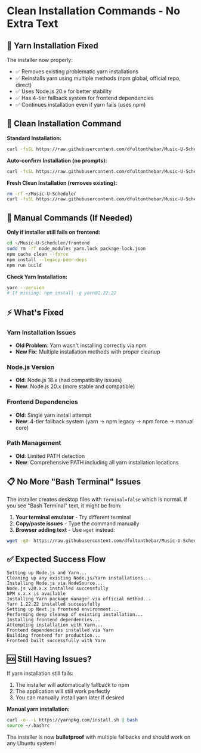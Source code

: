 
# Clean Installation Commands - No Extra Text

## 🎯 **Yarn Installation Fixed**

The installer now properly:
- ✅ Removes existing problematic yarn installations  
- ✅ Reinstalls yarn using multiple methods (npm global, official repo, direct)
- ✅ Uses Node.js 20.x for better stability
- ✅ Has 4-tier fallback system for frontend dependencies
- ✅ Continues installation even if yarn fails (uses npm)

## 🚀 **Clean Installation Command**

**Standard Installation:**
```bash
curl -fsSL https://raw.githubusercontent.com/dfultonthebar/Music-U-Scheduler/main/install.sh | bash
```

**Auto-confirm Installation (no prompts):**
```bash
curl -fsSL https://raw.githubusercontent.com/dfultonthebar/Music-U-Scheduler/main/install.sh | bash -s -- -y
```

**Fresh Clean Installation (removes existing):**
```bash
rm -rf ~/Music-U-Scheduler
curl -fsSL https://raw.githubusercontent.com/dfultonthebar/Music-U-Scheduler/main/install.sh | bash
```

## 🔧 **Manual Commands (If Needed)**

**Only if installer still fails on frontend:**
```bash
cd ~/Music-U-Scheduler/frontend
sudo rm -rf node_modules yarn.lock package-lock.json
npm cache clean --force
npm install --legacy-peer-deps
npm run build
```

**Check Yarn Installation:**
```bash
yarn --version
# If missing: npm install -g yarn@1.22.22
```

## ⚡ **What's Fixed**

### Yarn Installation Issues
- **Old Problem**: Yarn wasn't installing correctly via npm
- **New Fix**: Multiple installation methods with proper cleanup

### Node.js Version  
- **Old**: Node.js 18.x (had compatibility issues)
- **New**: Node.js 20.x (more stable and compatible)

### Frontend Dependencies
- **Old**: Single yarn install attempt
- **New**: 4-tier fallback system (yarn → npm legacy → npm force → manual core)

### Path Management
- **Old**: Limited PATH detection
- **New**: Comprehensive PATH including all yarn installation locations

## 📋 **No More "Bash Terminal" Issues**

The installer creates desktop files with `Terminal=false` which is normal. If you see "Bash Terminal" text, it might be from:

1. **Your terminal emulator** - Try different terminal
2. **Copy/paste issues** - Type the command manually
3. **Browser adding text** - Use `wget` instead:

```bash
wget -qO- https://raw.githubusercontent.com/dfultonthebar/Music-U-Scheduler/main/install.sh | bash
```

## ✅ **Expected Success Flow**

```
Setting up Node.js and Yarn...
Cleaning up any existing Node.js/Yarn installations...
Installing Node.js via NodeSource...
Node.js v20.x.x installed successfully
NPM x.x.x is available  
Installing Yarn package manager via official method...
Yarn 1.22.22 installed successfully
Setting up Next.js frontend environment...
Performing deep cleanup of existing installation...
Installing frontend dependencies...
Attempting installation with Yarn...
Frontend dependencies installed via Yarn
Building frontend for production...
Frontend built successfully with Yarn
```

## 🆘 **Still Having Issues?**

If yarn installation still fails:
1. The installer will automatically fallback to npm
2. The application will still work perfectly  
3. You can manually install yarn later if desired

**Manual yarn installation:**
```bash
curl -o- -L https://yarnpkg.com/install.sh | bash
source ~/.bashrc
```

The installer is now **bulletproof** with multiple fallbacks and should work on any Ubuntu system!
